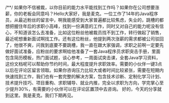 /**/
如果你不信被裁，以你目前的能力水平能找到工作吗？如果你在公司想要涨薪，你的老板会同意吗？Hello大家好，我是麦克。一位工作了14年的Java程序员，从最近粉丝的留言中，啊我能感受到大家普遍都比较焦虑，失业的，跳槽的都想把握住年后的求职小高峰，找到一份满意的工作，同时又对自己的能力呢没有信心，不知道该怎么去准备，比如这位粉丝他被裁员找不到工作，转行做起了销售，最近呢想重新面试啊找工作。还有这位粉丝，他提到两次涨薪的需求都被公司驳回了，他很不爽，问我到底要不要跳槽，我一直在跟大家强调，求职之前啊一定要先做好面试准备，应粉丝的要求啊给他准备了一套Java程序员求职突击手册，里面包含简历模板，热门面试题，谈心参考，一周面试突击课，全套Java学习资料，这份文档呢可以帮助你节约时间，最大程度提升求职效率。需要的小伙伴一键3点以后在评论区留言领取。如果你咨询压力比较大或者时间比较紧张，需要在短期内快速找到工作，我们也有一套完整的解决方案，包含技术诊断、定制化学习计划、技术提升技巧、项目重构、求职辅导、就业内推，完全以求职为方向，学完掌心至少提升30%，有需要的小伙伴可以在评论区置顶中去咨询。
	好的，今天的分享就到这里。我是麦克。我们下期再见。